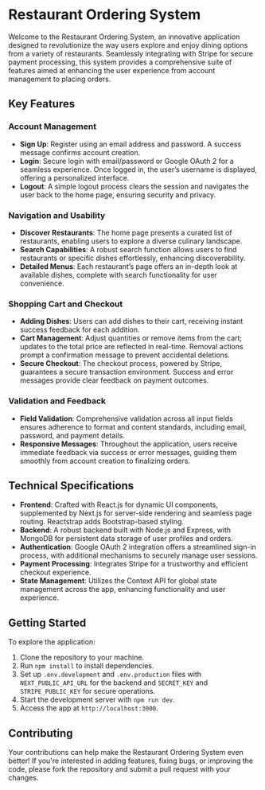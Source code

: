 # Restaurant Ordering System

Welcome to the Restaurant Ordering System, an innovative application designed to revolutionize the way users explore and enjoy dining options from a variety of restaurants. Seamlessly integrating with Stripe for secure payment processing, this system provides a comprehensive suite of features aimed at enhancing the user experience from account management to placing orders.

## Key Features

### Account Management

- **Sign Up**: Register using an email address and password. A success message confirms account creation.
- **Login**: Secure login with email/password or Google OAuth 2 for a seamless experience. Once logged in, the user’s username is displayed, offering a personalized interface.
- **Logout**: A simple logout process clears the session and navigates the user back to the home page, ensuring security and privacy.

### Navigation and Usability

- **Discover Restaurants**: The home page presents a curated list of restaurants, enabling users to explore a diverse culinary landscape.
- **Search Capabilities**: A robust search function allows users to find restaurants or specific dishes effortlessly, enhancing discoverability.
- **Detailed Menus**: Each restaurant’s page offers an in-depth look at available dishes, complete with search functionality for user convenience.

### Shopping Cart and Checkout

- **Adding Dishes**: Users can add dishes to their cart, receiving instant success feedback for each addition.
- **Cart Management**: Adjust quantities or remove items from the cart; updates to the total price are reflected in real-time. Removal actions prompt a confirmation message to prevent accidental deletions.
- **Secure Checkout**: The checkout process, powered by Stripe, guarantees a secure transaction environment. Success and error messages provide clear feedback on payment outcomes.

### Validation and Feedback

- **Field Validation**: Comprehensive validation across all input fields ensures adherence to format and content standards, including email, password, and payment details.
- **Responsive Messages**: Throughout the application, users receive immediate feedback via success or error messages, guiding them smoothly from account creation to finalizing orders.

## Technical Specifications

- **Frontend**: Crafted with React.js for dynamic UI components, supplemented by Next.js for server-side rendering and seamless page routing. Reactstrap adds Bootstrap-based styling.
- **Backend**: A robust backend built with Node.js and Express, with MongoDB for persistent data storage of user profiles and orders.
- **Authentication**: Google OAuth 2 integration offers a streamlined sign-in process, with additional mechanisms to securely manage user sessions.
- **Payment Processing**: Integrates Stripe for a trustworthy and efficient checkout experience.
- **State Management**: Utilizes the Context API for global state management across the app, enhancing functionality and user experience.

## Getting Started

To explore the application:
1. Clone the repository to your machine.
2. Run `npm install` to install dependencies.
3. Set up `.env.development` and `.env.production` files with `NEXT_PUBLIC_API_URL` for the backend and `SECRET_KEY` and `STRIPE_PUBLIC_KEY` for secure operations.
4. Start the development server with `npm run dev`.
5. Access the app at `http://localhost:3000`.

## Contributing

Your contributions can help make the Restaurant Ordering System even better! If you're interested in adding features, fixing bugs, or improving the code, please fork the repository and submit a pull request with your changes.
